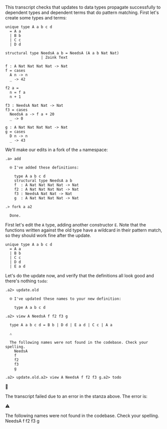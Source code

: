 
This transcript checks that updates to data types propagate successfully to dependent types and dependent terms that do pattern matching. First let's create some types and terms:

```unison
unique type A a b c d
  = A a
  | B b
  | C c
  | D d

structural type NeedsA a b = NeedsA (A a b Nat Nat)
                | Zoink Text

f : A Nat Nat Nat Nat -> Nat
f = cases
  A n -> n
  _ -> 42

f2 a =
  n = f a
  n + 1

f3 : NeedsA Nat Nat -> Nat
f3 = cases
  NeedsA a -> f a + 20
  _ -> 0

g : A Nat Nat Nat Nat -> Nat
g = cases
  D n -> n
  _ -> 43
```

We'll make our edits in a fork of the `a` namespace:

```ucm
.a> add

  ⍟ I've added these definitions:
  
    type A a b c d
    structural type NeedsA a b
    f  : A Nat Nat Nat Nat -> Nat
    f2 : A Nat Nat Nat Nat -> Nat
    f3 : NeedsA Nat Nat -> Nat
    g  : A Nat Nat Nat Nat -> Nat

.> fork a a2

  Done.

```
First let's edit the `A` type, adding another constructor `E`. Note that the functions written against the old type have a wildcard in their pattern match, so they should work fine after the update.

```unison
unique type A a b c d
  = A a
  | B b
  | C c
  | D d
  | E a d
```

Let's do the update now, and verify that the definitions all look good and there's nothing `todo`:

```ucm
.a2> update.old

  ⍟ I've updated these names to your new definition:
  
    type A a b c d

.a2> view A NeedsA f f2 f3 g

  type A a b c d = B b | D d | E a d | C c | A a

  ⚠️
  
  The following names were not found in the codebase. Check your spelling.
    NeedsA
    f
    f2
    f3
    g

```

```ucm
.a2> update.old.a2> view A NeedsA f f2 f3 g.a2> todo
```


🛑

The transcript failed due to an error in the stanza above. The error is:


  ⚠️
  
  The following names were not found in the codebase. Check your spelling.
    NeedsA
    f
    f2
    f3
    g

